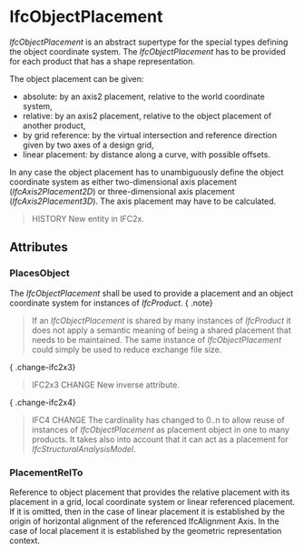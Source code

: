 # IfcObjectPlacement

_IfcObjectPlacement_ is an abstract supertype for the special types defining the object coordinate system. The _IfcObjectPlacement_ has to be provided for each product that has a shape representation.
<!-- end of short definition -->


The object placement can be given:

* absolute: by an axis2 placement, relative to the world coordinate system,
* relative: by an axis2 placement, relative to the object placement of another product,
* by grid reference: by the virtual intersection and reference direction given by two axes of a design grid,
* linear placement: by distance along a curve, with possible offsets.

In any case the object placement has to unambiguously define the object coordinate system as either two-dimensional axis placement (_IfcAxis2Placement2D_) or three-dimensional axis placement (_IfcAxis2Placement3D_). The axis placement may have to be calculated.

> HISTORY New entity in IFC2x.

## Attributes

### PlacesObject
The _IfcObjectPlacement_ shall be used to provide a placement and
an object coordinate system for instances of _IfcProduct_.
{ .note}
> If an _IfcObjectPlacement_ is shared by many instances of _IfcProduct_ it does not apply a semantic meaning of being a shared placement that needs to be maintained. The same instance of _IfcObjectPlacement_ could simply be used to reduce exchange file size.

{ .change-ifc2x3}
> IFC2x3 CHANGE New inverse attribute.

{ .change-ifc2x4}
> IFC4 CHANGE The cardinality has changed to 0..n to allow reuse of instances of _IfcObjectPlacement_ as placement object in one to many products. It takes also into account that it can act as a placement for _IfcStructuralAnalysisModel_.

### PlacementRelTo
Reference to object placement that provides the relative placement with its placement in a grid, local coordinate system or linear referenced placement. If it is omitted, then in the case of linear placement it is established by the origin of horizontal alignment of the referenced IfcAlignment Axis. In the case of local placement it is established by the geometric representation context.
